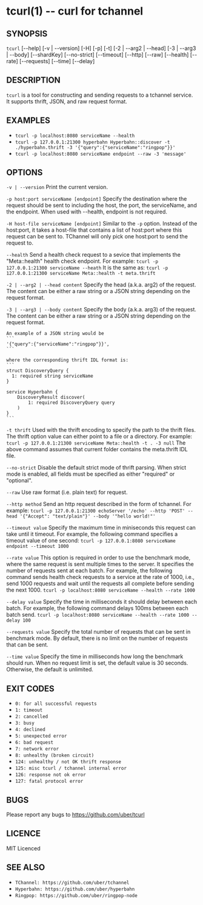 # tcurl(1) -- curl for tchannel

## SYNOPSIS

`tcurl` [--help] [-v | --version] [-H] [-p] [-t]
        [-2 | --arg2 | --head] [-3 | --arg3 | --body]
        [--shardKey] [--no-strict] [--timeout]
        [--http] [--raw] [--health]
        [--rate] [--requests] [--time] [--delay]

## DESCRIPTION

`tcurl` is a tool for constructing and sending requests to
a tchannel service. It supports thrift, JSON, and raw request format.

## EXAMPLES

 - `tcurl -p localhost:8080 serviceName --health`
 - `tcurl -p 127.0.0.1:21300 hyperbahn Hyperbahn::discover -t ./hyperbahn.thrift -3 '{"query":{"serviceName":"ringpop"}}'`
 - `tcurl -p localhost:8080 serviceName endpoint --raw -3 'message'`

## OPTIONS

`-v | --version`
    Print the current version.

`-p host:port serviceName [endpoint]`
    Specify the destination where the request should be sent to
    including the host, the port, the serviceName, and the endpoint.
    When used with --health, endpoint is not required.

`-H host-file serviceName [endpoint]`
    Similar to the `-p` option. Instead of the host:port, it takes a host-file
    that contains a list of host:port where this request can be sent to.
    TChannel will only pick one host:port to send the request to.

`--health`
    Send a health check request to a sevice that implements the "Meta::health"
    health check endpoint.
    For example:
    ```
    tcurl -p 127.0.0.1:21300 serviceName --heath
    ```
    It is the same as:
    ```
    tcurl -p 127.0.0.1:21300 serviceName Meta::health -t meta.thrift
    ```

`-2 | --arg2 | --head content`
    Specify the head (a.k.a. arg2) of the request. The content can be either a
    raw string or a JSON string depending on the request format.

`-3 | --arg3 | --body content`
    Specify the body (a.k.a. arg3) of the request. The content can be either a
    raw string or a JSON string depending on the request format.

    An example of a JSON string would be
    ```
    '{"query":{"serviceName":"ringpop"}}',
    ```

    where the corresponding thrift IDL format is:
    ```
    struct DiscoveryQuery {
      1: required string serviceName
    }

    service Hyperbahn {
        DiscoveryResult discover(
            1: required DiscoveryQuery query
        )
    }
    ```

`-t thrift`
    Used with the thrift encoding to specify the path to the thrift files.
    The thrift option value can either point to a file or a directory.
    For example:
    ```
    tcurl -p 127.0.0.1:21300 serviceName Meta::health -t . -3 null
    ```
    The above command assumes that current folder contains the meta.thrift IDL file.

`--no-strict`
    Disable the default strict mode of thrift parsing. When strict mode is enabled,
    all fields must be specified as either "required" or "optional".

`--raw`
    Use raw format (i.e. plain text) for request.

`--http method`
    Send an http request described in the form of tchannel.
    For example:
    ```
    tcurl -p 127.0.0.1:21300 echoServer '/echo' --http 'POST' --head '{"Accept": "text/plain"}' --body '"hello world!"'
    ```

`--timeout value`
    Specify the maximum time in miniseconds this request can take
    until it timeout. 
    For example, the following command specifies a timeout value
    of one second:
    ```
    tcurl -p 127.0.0.1:8080 serviceName endpoint --timeout 1000 
    ```

`--rate value`
    This option is required in order to use the benchmark mode,
    where the same request is sent multiple times to the server.
    It specifies the number of requests sent at each batch.
    For example, the following command sends health check requests to a
    service at the rate of 1000, i.e., send 1000 requests and wait
    until the requests all complete before sending the next 1000.
    ```
    tcurl -p localhost:8080 serviceName --health --rate 1000 
    ```

`--delay value`
    Specify the time in milliseconds it should delay between each batch.
    For example, the following command delays 100ms between each batch send.
    ```
    tcurl -p localhost:8080 serviceName --health --rate 1000 --delay 100
    ```

`--requests value`
    Specify the total number of requests that can be sent in
    benchmark mode. By default, there is no limit on the number of
    requests that can be sent.

`--time value`
    Specify the time in milliseconds how long the benchmark should run.
    When no request limit is set, the default value is 30 seconds. Otherwise,
    the default is unlimited.


## EXIT CODES
 - `0: for all successful requests`
 - `1: timeout`
 - `2: cancelled`
 - `3: busy`
 - `4: declined`
 - `5: unexpected error`
 - `6: bad request`
 - `7: network error`
 - `8: unhealthy (broken circuit)`
 - `124: unhealthy / not OK thrift response`
 - `125: misc tcurl / tchannel internal error`
 - `126: response not ok error`
 - `127: fatal protocol error`


## BUGS

Please report any bugs to https://github.com/uber/tcurl

## LICENCE

MIT Licenced

## SEE ALSO

 - `TChannel: https://github.com/uber/tchannel`
 - `Hyperbahn: https://github.com/uber/hyperbahn`
 - `Ringpop: https://github.com/uber/ringpop-node`
